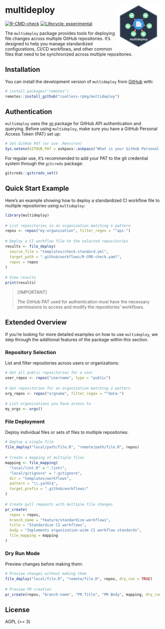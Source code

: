 
<!-- README.md is generated from README.Rmd. Please edit that file -->

# multideploy <img src="man/figures/multideploy-logo.svg" align="right" width="139" alt="a hex logo for the multideploy R package" />

<!-- badges: start -->

[![R-CMD-check](https://github.com/coatless-rpkg/multideploy/actions/workflows/R-CMD-check.yaml/badge.svg)](https://github.com/coatless-rpkg/multideploy/actions/workflows/R-CMD-check.yaml)
[![Lifecycle:
experimental](https://img.shields.io/badge/lifecycle-experimental-orange.svg)](https://lifecycle.r-lib.org/articles/stages.html#experimental)
<!-- badges: end -->

The `multideploy` package provides tools for deploying file changes
across multiple GitHub repositories. It’s designed to help you manage
standardized configurations, CI/CD workflows, and other common files
that need to be synchronized across multiple repositories.

## Installation

You can install the development version of `multideploy` from
[GitHub](https://github.comcoatless-rpkg/multideploy) with:

``` r
# install.packages("remotes")
remotes::install_github("coatless-rpkg/multideploy")
```

## Authentication

`multideploy` uses the [`gh`](https://github.com/r-lib/gh) package for
GitHub API authentication and querying. Before using `multideploy`, make
sure you have a GitHub Personal Access Token (PAT) set up:

``` r
# Set GitHub PAT (or use .Renviron)
Sys.setenv(GITHUB_PAT = askpass::askpass("What is your GitHub Personal Access Token (PAT)?"))
```

For regular use, it’s recommended to add your PAT to the git credential
system through the `gitcreds` package:

``` r
gitcreds::gitcreds_set()
```

## Quick Start Example

Here’s an example showing how to deploy a standardized CI workflow file
to multiple repositories using `multideploy`:

``` r
library(multideploy)

# List repositories in an organization matching a pattern
repos <- repos("my-organization", filter_regex = "^api-")

# Deploy a CI workflow file to the selected repositories
results <- file_deploy(
  source_file = "templates/check-standard.yml",
  target_path = ".github/workflows/R-CMD-check.yaml",
  repos = repos
)

# View results
print(results)
```

> \[!IMPORTANT\]
>
> The GitHub PAT used for authentication must have the necessary
> permissions to access and modify the repositories’ workflows.

## Extended Overview

If you’re looking for more detailed examples on how to use
`multideploy`, we step through the additional features of the package
within this section.

### Repository Selection

List and filter repositories across users or organizations:

``` r
# Get all public repositories for a user
user_repos <- repos("username", type = "public")

# Get repositories for an organization matching a pattern
org_repos <- repos("orgname", filter_regex = "^data-")

# List organizations you have access to
my_orgs <- orgs()
```

### File Deployment

Deploy individual files or sets of files to multiple repositories:

``` r
# Deploy a single file
file_deploy("local/path/file.R", "remote/path/file.R", repos)

# Create a mapping of multiple files
mapping <- file_mapping(
  "local/lint.R" = ".lintr",
  "local/gitignore" = ".gitignore",
  dir = "templates/workflows",
  pattern = "\\.ya?ml$",
  target_prefix = ".github/workflows/"
)

# Create pull requests with multiple file changes
pr_create(
  repos = repos,
  branch_name = "feature/standardize-workflows",
  title = "Standardize CI workflows",
  body = "Implements organization-wide CI workflow standards",
  file_mapping = mapping
)
```

### Dry Run Mode

Preview changes before making them:

``` r
# Preview changes without making them
file_deploy("local/file.R", "remote/file.R", repos, dry_run = TRUE)

# Preview PR creation
pr_create(repos, "branch-name", "PR Title", "PR Body", mapping, dry_run = TRUE)
```

## License

AGPL (\>= 3)
